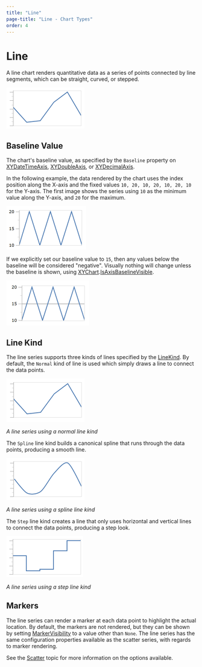 ```yaml
---
title: "Line"
page-title: "Line - Chart Types"
order: 4
---
```

# Line

A line chart renders quantitative data as a series of points connected by line segments, which can be straight, curved, or stepped.

![Screenshot](../images/chart-types-line1.png)

## Baseline Value

The chart's baseline value, as specified by the `Baseline` property on [XYDateTimeAxis](xref:@ActiproUIRoot.Controls.Charts.XYDateTimeAxis), [XYDoubleAxis](xref:@ActiproUIRoot.Controls.Charts.XYDoubleAxis), or [XYDecimalAxis](xref:@ActiproUIRoot.Controls.Charts.XYDecimalAxis).

In the following example, the data rendered by the chart uses the index position along the X-axis and the fixed values `10, 20, 10, 20, 10, 20, 10` for the Y-axis.  The first image shows the series using `10` as the minimum value along the Y-axis, and `20` for the maximum.

![Screenshot](../images/chart-types-line2.png)

If we explicitly set our baseline value to `15`, then any values below the baseline will be considered "negative".  Visually nothing will change unless the baseline is shown, using [XYChart](xref:@ActiproUIRoot.Controls.Charts.XYChart).[IsAxisBaselineVisible](xref:@ActiproUIRoot.Controls.Charts.XYChart.IsAxisBaselineVisible).

![Screenshot](../images/chart-types-line2b.png)

## Line Kind

The line series supports three kinds of lines specified by the [LineKind](xref:@ActiproUIRoot.Controls.Charts.Primitives.LineSeriesBase.LineKind).  By default, the `Normal` kind of line is used which simply draws a line to connect the data points.

![Screenshot](../images/chart-types-line3.png)

*A line series using a normal line kind*

The `Spline` line kind builds a canonical spline that runs through the data points, producing a smooth line.

![Screenshot](../images/chart-types-line4.png)

*A line series using a spline line kind*

The `Step` line kind creates a line that only uses horizontal and vertical lines to connect the data points, producing a step look.

![Screenshot](../images/chart-types-line5.png)

*A line series using a step line kind*

## Markers

The line series can render a marker at each data point to highlight the actual location.  By default, the markers are not rendered, but they can be shown by setting [MarkerVisibility](xref:@ActiproUIRoot.Controls.Charts.Primitives.LineSeriesBase.MarkerVisibility) to a value other than `None`.  The line series has the same configuration properties available as the scatter series, with regards to marker rendering.

See the [Scatter](scatter.md) topic for more information on the options available.
